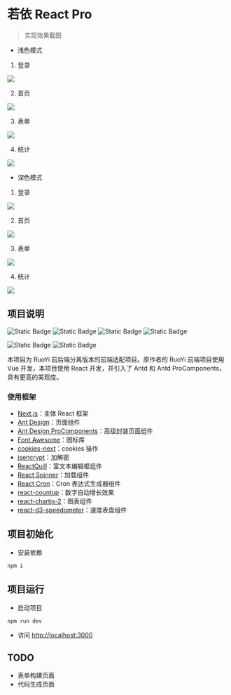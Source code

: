 
# 若依 React Pro

> 实现效果截图

- 浅色模式

1. 登录

![](https://images.bookhub.tech/ruoyi/login_light.png)

2. 首页

![](https://images.bookhub.tech/ruoyi/home_light.png)

3. 表单

![](https://images.bookhub.tech/ruoyi/table_light.png)

4. 统计

![](https://images.bookhub.tech/ruoyi/statis_light.png)

- 深色模式

1. 登录

![](https://images.bookhub.tech/ruoyi/login_dark.png)

2. 首页

![](https://images.bookhub.tech/ruoyi/home_dark.png)

3. 表单

![](https://images.bookhub.tech/ruoyi/table_dark.png)

4. 统计

![](https://images.bookhub.tech/ruoyi/statis_dark.png)

## 项目说明

![Static Badge](https://img.shields.io/badge/React-18.2.0-%236EB6FF) ![Static Badge](https://img.shields.io/badge/NextJS-14.1.0-%2349D49D) ![Static Badge](https://img.shields.io/badge/AntD-5.13.1-%23FFA94D) ![Static Badge](https://img.shields.io/badge/AntD%20ProComponets-2.6.48-%23E94F87)

![Static Badge](https://img.shields.io/badge/%E8%8B%A5%E4%BE%9D-%E6%94%AF%E6%8C%81-green)
![Static Badge](https://img.shields.io/badge/ESLint-PASS-green)

本项目为 RuoYi 前后端分离版本的前端适配项目。原作者的 RuoYi 前端项目使用 Vue 开发，本项目使用 React 开发，并引入了 Antd 和 Antd ProComponents，具有更高的美观度。

### 使用框架

- [Next.js](https://nextjs.org/)：主体 React 框架
- [Ant Design](https://ant-design.antgroup.com/index-cn)：页面组件
- [Ant Design ProComponents](https://procomponents.ant.design/)：高级封装页面组件
- [Font Awesome](https://fontawesome.com/)：图标库
- [cookies-next](https://github.com/andreizanik/cookies-next)：cookies 操作
- [jsencrypt](https://github.com/travist/jsencrypt)：加解密
- [ReactQuill](https://github.com/zenoamaro/react-quill)：富文本编辑框组件
- [React Spinner](https://www.davidhu.io/react-spinners/)：加载组件
- [React Cron](https://recron.emptyui.com/)：Cron 表达式生成器组件
- [react-countup](https://github.com/glennreyes/react-countup)：数字自动增长效果
- [react-chartjs-2](https://react-chartjs-2.js.org/)：图表组件
- [react-d3-speedometer](https://github.com/palerdot/react-d3-speedometer)：速度表盘组件

## 项目初始化

- 安装依赖

```bash
npm i
```

## 项目运行

- 启动项目

```bash
npm run dev
```

- 访问 [http://localhost:3000](http://localhost:3000)

## TODO

- 表单构建页面
- 代码生成页面
